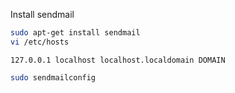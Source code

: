 Install sendmail
```bash
sudo apt-get install sendmail
vi /etc/hosts
```
```
127.0.0.1 localhost localhost.localdomain DOMAIN
```
```bash
sudo sendmailconfig
```
